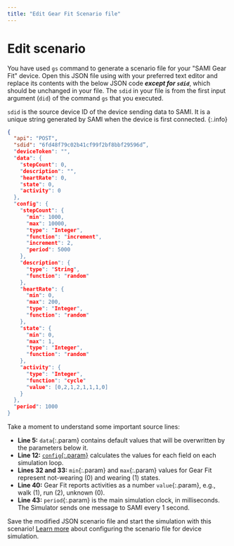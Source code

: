 ```yaml
---
title: "Edit Gear Fit Scenario file"
---
```


# Edit scenario

You have used  `gs` command to generate a scenario file for your "SAMI Gear Fit" device. Open this JSON file using with your preferred text editor and replace its contents with the below JSON code ***except for `sdid`***, which should be unchanged in your file. The `sdid` in your file is from the first input argument (`did`) of the command `gs` that you executed.

`sdid` is the source device ID of the device sending data to SAMI. It is a unique string generated by SAMI when the device is first connected.
{:.info}

~~~json
{
  "api": "POST",
  "sdid": "6fd48f79c02b41cf99f2bf8bbf29596d”,
  "deviceToken": "",
  "data": {
    "stepCount": 0,
    "description": "",
    "heartRate": 0,
    "state": 0,
    "activity": 0
  },
  "config": {
    "stepCount": {
      "min": 1000,
      "max": 10000,
      "type": "Integer",
      "function": "increment",
      "increment": 2,
      "period": 5000
    },
    "description": {
      "type": "String",
      "function": "random"
    },
    "heartRate": {
      "min": 0,
      "max": 200,
      "type": "Integer",
      "function": "random"
    },
    "state": {
      "min": 0,
      "max": 1,
      "type": "Integer",
      "function": "random"
    },
    "activity": {
      "type": "Integer",
      "function": "cycle"
      "value": [0,2,1,2,1,1,1,0]
    }
  },
  "period": 1000
}
~~~

Take a moment to understand some important source lines:

- **Line 5:** `data`{:.param} contains default values that will be overwritten by the parameters below it.
- **Line 12:** [`config`{:.param}](/sami/demos-tools/device-simulator.html#the-config-object) calculates the values for each field on each simulation loop.
- **Lines 32 and 33:** `min`{:.param} and `max`{:.param} values for Gear Fit represent not-wearing (0) and wearing (1) states.
- **Line 40:** Gear Fit reports activities as a number `value`{:.param}, e.g., walk (1), run (2), unknown (0).
- **Line 43:** `period`{:.param} is the main simulation clock, in milliseconds. The Simulator sends one message to SAMI every 1 second.

Save the modified JSON scenario file and start the simulation with this scenario! [Learn more](http://developer.samsungsami.io/sami/demos-tools/device-simulator.html#scenarios) about configuring the scenario file for device simulation.
